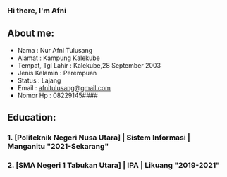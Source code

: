 ### Hi there, I'm Afni

## About me:
- Nama              : Nur Afni Tulusang
- Alamat            : Kampung Kalekube
- Tempat, Tgl Lahir : Kalekube,28 September 2003
- Jenis Kelamin     : Perempuan
- Status            : Lajang
- Email             : afnitulusang@gmail.com
- Nomor Hp          : 08229145####

## Education:

### 1. [Politeknik Negeri Nusa Utara] | Sistem Informasi | Manganitu "2021-Sekarang"
### 2. [SMA Negeri 1 Tabukan Utara] | IPA | Likuang "2019-2021"



<br />
<br />
